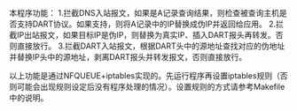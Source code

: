 本程序功能：
1.拦截DNS入站报文，如果是A记录查询结果，则检查被查询主机是否支持DART协议。如果支持，则将A记录中的IP替换成伪IP并返回给应用。
2.拦截IP出站报文，如果目标IP是伪IP，则替换为真实IP、插入DART报头再转发。否则直接放行。
3.拦截DART入站报文，根据DART头中的源地址查找对应的伪地址并替换IP头中的源地址，剥离DART报头并转发报文，否则直接放行。

以上功能是通过NFQUEUE+iptables实现的。先运行程序再设置iptables规则（否则可能会出现规则设定后没有程序处理的情况）。设置规则的方式请参考Makefile中的说明。